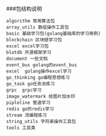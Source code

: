 ###包结构说明

    algorithm 常用算法包
    array_utils 数组操作工具包
    basic 基础学习包(golang基础库的学习用例)
    blockchain 区块链学习包
    excel excel学习包
    blotdb 开源框架学习
    document 一些文档
    event_bus golang的event_bus
    excel  golang操作excel学习
    go_thinking go编程思想练习
    go_task go任务池练习
    grpc  grpc学习
    image_watermark 给图片加水印
    pipleline 管道学习
    redis go的redis学习
    stream 流编程练习
    string_utils 字符串操作工具包
    tools 工具类
    